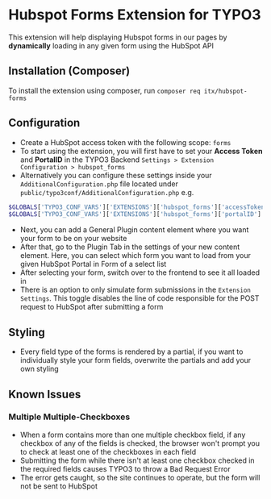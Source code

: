 # Hubspot Forms Extension for TYPO3
This extension will help displaying Hubspot forms in our pages by **dynamically** loading in any given form using the HubSpot API

## Installation (Composer)
To install the extension using composer, run `composer req itx/hubspot-forms`

## Configuration
* Create a HubSpot access token with the following scope: `forms`
* To start using the extension, you will first have to set your **Access Token** and **PortalID** in the TYPO3 Backend `Settings > Extension Configuration > hubspot_forms`
* Alternatively you can configure these settings inside your `AdditionalConfiguration.php` file located under `public/typo3conf/AdditionalConfiguration.php`
e.g.
```php
$GLOBALS['TYPO3_CONF_VARS']['EXTENSIONS']['hubspot_forms']['accessToken'] = 'Your Access Token';
$GLOBALS['TYPO3_CONF_VARS']['EXTENSIONS']['hubspot_forms']['portalID'] = 'Your PortalID';
```
* Next, you can add a General Plugin content element where you want your form to be on your website
* After that, go to the Plugin Tab in the settings of your new content element. Here, you can select which form you want to load from your given HubSpot Portal in Form of a select list
* After selecting your form, switch over to the frontend to see it all loaded in
* There is an option to only simulate form submissions in the `Extension Settings`. This toggle disables the line of code responsible for the POST request to HubSpot after submitting a form

## Styling
* Every field type of the forms is rendered by a partial, if you want to individually style your form fields, overwrite the partials and add your own styling

## Known Issues
### Multiple Multiple-Checkboxes
* When a form contains more than one multiple checkbox field, if any checkbox of any of the fields is checked, the browser won't prompt you to check at least one of the checkboxes in each field
* Submitting the form while there isn't at least one checkbox checked in the required fields causes TYPO3 to throw a Bad Request Error
* The error gets caught, so the site continues to operate, but the form will not be sent to HubSpot
